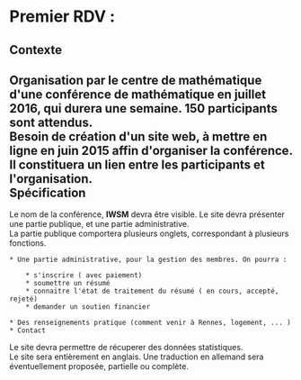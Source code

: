 Premier RDV : 
=============
Contexte
----------
Organisation par le centre de mathématique d'une conférence de mathématique en juillet 2016, qui durera une semaine. 
150 participants sont attendus.    
Besoin de création d'un site web, à mettre en ligne en juin 2015 affin d'organiser la conférence. Il constituera un lien entre 
les participants et l'organisation.       
Spécification
-------------
Le nom de la conférence, **IWSM** devra être visible. 
Le site devra présenter une partie publique, et une partie administrative.    
La partie publique comportera plusieurs onglets, correspondant à plusieurs fonctions.    

    * Une partie administrative, pour la gestion des membres. On pourra :
	
        * s'inscrire ( avec paiement) 
        * soumettre un résumé
        * connaitre l'état de traitement du résumé ( en cours, accepté, rejeté)
        * demander un soutien financier  
		
    * Des renseignements pratique (comment venir à Rennes, logement, ... ) 
    * Contact
	
Le site devra permettre de récuperer des données statistiques.     
Le site sera entièrement en anglais. Une traduction en allemand sera éventuellement proposée, partielle ou complète.
